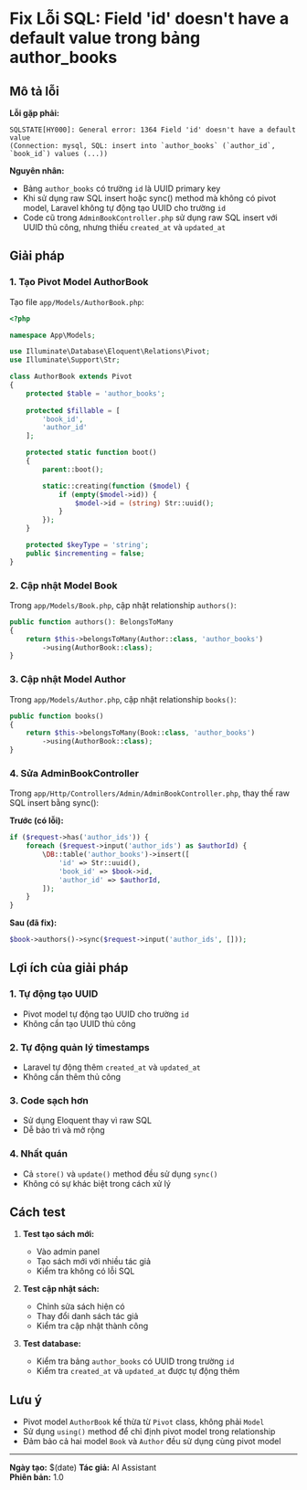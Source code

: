 # Fix Lỗi SQL: Field 'id' doesn't have a default value trong bảng author_books

## Mô tả lỗi

**Lỗi gặp phải:**
```
SQLSTATE[HY000]: General error: 1364 Field 'id' doesn't have a default value 
(Connection: mysql, SQL: insert into `author_books` (`author_id`, `book_id`) values (...))
```

**Nguyên nhân:**
- Bảng `author_books` có trường `id` là UUID primary key
- Khi sử dụng raw SQL insert hoặc sync() method mà không có pivot model, Laravel không tự động tạo UUID cho trường `id`
- Code cũ trong `AdminBookController.php` sử dụng raw SQL insert với UUID thủ công, nhưng thiếu `created_at` và `updated_at`

## Giải pháp

### 1. Tạo Pivot Model AuthorBook

Tạo file `app/Models/AuthorBook.php`:

```php
<?php

namespace App\Models;

use Illuminate\Database\Eloquent\Relations\Pivot;
use Illuminate\Support\Str;

class AuthorBook extends Pivot
{
    protected $table = 'author_books';
    
    protected $fillable = [
        'book_id',
        'author_id'
    ];

    protected static function boot()
    {
        parent::boot();

        static::creating(function ($model) {
            if (empty($model->id)) {
                $model->id = (string) Str::uuid();
            }
        });
    }

    protected $keyType = 'string';
    public $incrementing = false;
}
```

### 2. Cập nhật Model Book

Trong `app/Models/Book.php`, cập nhật relationship `authors()`:

```php
public function authors(): BelongsToMany
{
    return $this->belongsToMany(Author::class, 'author_books')
        ->using(AuthorBook::class);
}
```

### 3. Cập nhật Model Author

Trong `app/Models/Author.php`, cập nhật relationship `books()`:

```php
public function books()
{
    return $this->belongsToMany(Book::class, 'author_books')
        ->using(AuthorBook::class);
}
```

### 4. Sửa AdminBookController

Trong `app/Http/Controllers/Admin/AdminBookController.php`, thay thế raw SQL insert bằng sync():

**Trước (có lỗi):**
```php
if ($request->has('author_ids')) {
    foreach ($request->input('author_ids') as $authorId) {
        \DB::table('author_books')->insert([
            'id' => Str::uuid(),
            'book_id' => $book->id,
            'author_id' => $authorId,
        ]);
    }
}
```

**Sau (đã fix):**
```php
$book->authors()->sync($request->input('author_ids', []));
```

## Lợi ích của giải pháp

### 1. **Tự động tạo UUID**
- Pivot model tự động tạo UUID cho trường `id`
- Không cần tạo UUID thủ công

### 2. **Tự động quản lý timestamps**
- Laravel tự động thêm `created_at` và `updated_at`
- Không cần thêm thủ công

### 3. **Code sạch hơn**
- Sử dụng Eloquent thay vì raw SQL
- Dễ bảo trì và mở rộng

### 4. **Nhất quán**
- Cả `store()` và `update()` method đều sử dụng `sync()`
- Không có sự khác biệt trong cách xử lý

## Cách test

1. **Test tạo sách mới:**
   - Vào admin panel
   - Tạo sách mới với nhiều tác giả
   - Kiểm tra không có lỗi SQL

2. **Test cập nhật sách:**
   - Chỉnh sửa sách hiện có
   - Thay đổi danh sách tác giả
   - Kiểm tra cập nhật thành công

3. **Test database:**
   - Kiểm tra bảng `author_books` có UUID trong trường `id`
   - Kiểm tra `created_at` và `updated_at` được tự động thêm

## Lưu ý

- Pivot model `AuthorBook` kế thừa từ `Pivot` class, không phải `Model`
- Sử dụng `using()` method để chỉ định pivot model trong relationship
- Đảm bảo cả hai model `Book` và `Author` đều sử dụng cùng pivot model

---

**Ngày tạo:** $(date)
**Tác giả:** AI Assistant  
**Phiên bản:** 1.0